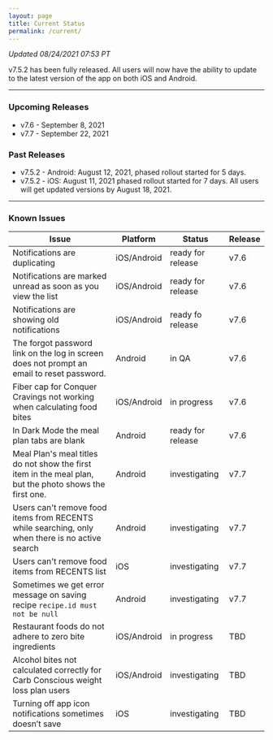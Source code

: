 ```yaml
---
layout: page
title: Current Status
permalink: /current/
---
```


_Updated 08/24/2021 07:53 PT_

v7.5.2 has been fully released. All users will now have the ability to update to the latest version of the app on both iOS and Android.

***

### Upcoming Releases
- v7.6   - September 8, 2021
- v7.7   - September 22, 2021

### Past Releases
- v7.5.2 - Android: August 12, 2021, phased rollout started for 5 days.
- v7.5.2 - iOS: August 11, 2021 phased rollout started for 7 days. All users
  will get updated versions by August 18, 2021.

***

### Known Issues

|Issue                          |Platform   | Status    | Release           |
| ---                           | ---       | ---       | ---               |
|Notifications are duplicating  |iOS/Android|ready for release| v7.6              |
|Notifications are marked unread as soon as you view the list |iOS/Android|ready for release| v7.6               |
|Notifications are showing old notifications  |iOS/Android|ready fo release| v7.6               |
|The forgot password link on the log in screen does not prompt an email to reset password.|Android|in QA| v7.6               |
|Fiber cap for Conquer Cravings not working when calculating food bites |iOS/Android|in progress| v7.6|
|In Dark Mode the meal plan tabs are blank |Android|ready for release| v7.6|
|Meal Plan's meal titles do not show the first item in the meal plan, but the photo shows the first one. |Android|investigating| v7.7|
|Users can't remove food items from RECENTS while searching, only when there is no active search |Android|investigating| v7.7|
|Users can't remove food items from RECENTS list |iOS|investigating| v7.7|
|Sometimes we get error message on saving recipe `recipe.id must not be null` |Android|investigating| v7.7|
|Restaurant foods do not adhere to zero bite ingredients |iOS/Android|in progress| TBD|
|Alcohol bites not calculated correctly for Carb Conscious weight loss plan users |iOS/Android|investigating| TBD|
|Turning off app icon notifications sometimes doesn’t save|iOS|investigating| TBD               |

